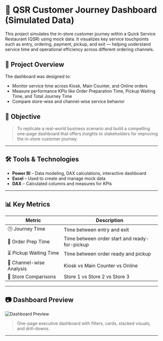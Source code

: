 # 🍔 QSR Customer Journey Dashboard (Simulated Data)

This project simulates the in-store customer journey within a Quick Service Restaurant (QSR) using mock data. It visualizes key service touchpoints such as entry, ordering, payment, pickup, and exit — helping understand service time and operational efficiency across different ordering channels.

## 📌 Project Overview

The dashboard was designed to:
- Monitor service time across Kiosk, Main Counter, and Online orders
- Measure performance KPIs like Order Preparation Time, Pickup Waiting Time, and Total Journey Time
- Compare store-wise and channel-wise service behavior

## 🎯 Objective

> To replicate a real-world business scenario and build a compelling one-page dashboard that offers insights to stakeholders for improving the in-store customer journey.

---

## 🛠️ Tools & Technologies

- **Power BI** – Data modeling, DAX calculations, interactive dashboard
- **Excel** – Used to create and manage mock data
- **DAX** – Calculated columns and measures for KPIs

---

## 📊 Key Metrics

| Metric | Description |
|--------|-------------|
| 🕒 Journey Time | Time between entry and exit |
| 🔧 Order Prep Time | Time between order start and ready-for-pickup |
| ⏳ Pickup Waiting Time | Time between order ready and pickup |
| 🧾 Channel-wise Analysis | Kiosk vs Main Counter vs Online |
| 🏬 Store Comparisons | Store 1 vs Store 2 vs Store 3 |

---

## 📷 Dashboard Preview

![Dashboard Preview](QSR_DASHBOARD.png)

> One-page executive dashboard with filters, cards, stacked visuals, and drill-downs.

---
